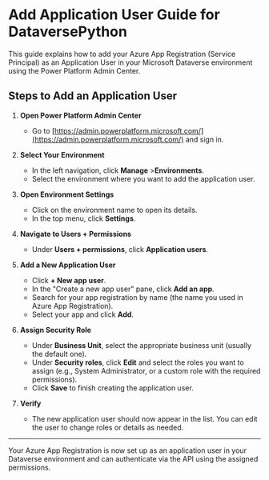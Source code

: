 # Add Application User Guide for DataversePython

This guide explains how to add your Azure App Registration (Service Principal) as an Application User in your Microsoft Dataverse environment using the Power Platform Admin Center.

## Steps to Add an Application User

1. **Open Power Platform Admin Center**
   - Go to [https://admin.powerplatform.microsoft.com/](https://admin.powerplatform.microsoft.com/) and sign in.

2. **Select Your Environment**
   - In the left navigation, click **Manage** >**Environments**.
   - Select the environment where you want to add the application user.

3. **Open Environment Settings**
   - Click on the environment name to open its details.
   - In the top menu, click **Settings**.

4. **Navigate to Users + Permissions**
   - Under **Users + permissions**, click **Application users**.

5. **Add a New Application User**
   - Click **+ New app user**.
   - In the "Create a new app user" pane, click **Add an app**.
   - Search for your app registration by name (the name you used in Azure App Registration).
   - Select your app and click **Add**.

6. **Assign Security Role**
   - Under **Business Unit**, select the appropriate business unit (usually the default one).
   - Under **Security roles**, click **Edit** and select the roles you want to assign (e.g., System Administrator, or a custom role with the required permissions).
   - Click **Save** to finish creating the application user.

7. **Verify**
   - The new application user should now appear in the list. You can edit the user to change roles or details as needed.

---

Your Azure App Registration is now set up as an application user in your Dataverse environment and can authenticate via the API using the assigned permissions.
